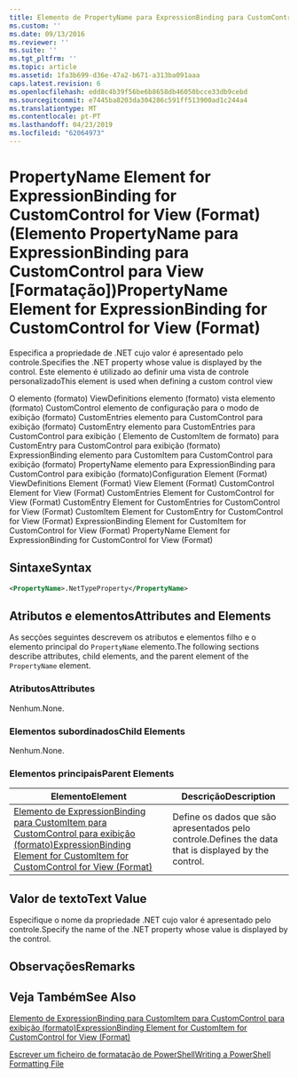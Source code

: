 ```yaml
---
title: Elemento de PropertyName para ExpressionBinding para CustomControl para exibição (formato) | Documentos da Microsoft
ms.custom: ''
ms.date: 09/13/2016
ms.reviewer: ''
ms.suite: ''
ms.tgt_pltfrm: ''
ms.topic: article
ms.assetid: 1fa3b699-d36e-47a2-b671-a313ba091aaa
caps.latest.revision: 6
ms.openlocfilehash: edd8c4b39f56be6b8658db46050bcce33db9cebd
ms.sourcegitcommit: e7445ba8203da304286c591ff513900ad1c244a4
ms.translationtype: MT
ms.contentlocale: pt-PT
ms.lasthandoff: 04/23/2019
ms.locfileid: "62064973"
---
```

# <a name="propertyname-element-for-expressionbinding-for-customcontrol-for-view-format"></a><span data-ttu-id="069f9-102">PropertyName Element for ExpressionBinding for CustomControl for View (Format) (Elemento PropertyName para ExpressionBinding para CustomControl para View [Formatação])</span><span class="sxs-lookup"><span data-stu-id="069f9-102">PropertyName Element for ExpressionBinding for CustomControl for View (Format)</span></span>

<span data-ttu-id="069f9-103">Especifica a propriedade de .NET cujo valor é apresentado pelo controle.</span><span class="sxs-lookup"><span data-stu-id="069f9-103">Specifies the .NET property whose value is displayed by the control.</span></span> <span data-ttu-id="069f9-104">Este elemento é utilizado ao definir uma vista de controle personalizado</span><span class="sxs-lookup"><span data-stu-id="069f9-104">This element is used when defining a custom control view</span></span>

<span data-ttu-id="069f9-105">O elemento (formato) ViewDefinitions elemento (formato) vista elemento (formato) CustomControl elemento de configuração para o modo de exibição (formato) CustomEntries elemento para CustomControl para exibição (formato) CustomEntry elemento para CustomEntries para CustomControl para exibição ( Elemento de CustomItem de formato) para CustomEntry para CustomControl para exibição (formato) ExpressionBinding elemento para CustomItem para CustomControl para exibição (formato) PropertyName elemento para ExpressionBinding para CustomControl para exibição (formato)</span><span class="sxs-lookup"><span data-stu-id="069f9-105">Configuration Element (Format) ViewDefinitions Element (Format) View Element (Format) CustomControl Element for View (Format) CustomEntries Element for CustomControl for View (Format) CustomEntry Element for CustomEntries for CustomControl for View (Format) CustomItem Element for CustomEntry for CustomControl for View (Format) ExpressionBinding Element for CustomItem for CustomControl for View (Format) PropertyName Element for ExpressionBinding for CustomControl for View (Format)</span></span>

## <a name="syntax"></a><span data-ttu-id="069f9-106">Sintaxe</span><span class="sxs-lookup"><span data-stu-id="069f9-106">Syntax</span></span>

```xml
<PropertyName>.NetTypeProperty</PropertyName>
```

## <a name="attributes-and-elements"></a><span data-ttu-id="069f9-107">Atributos e elementos</span><span class="sxs-lookup"><span data-stu-id="069f9-107">Attributes and Elements</span></span>

<span data-ttu-id="069f9-108">As secções seguintes descrevem os atributos e elementos filho e o elemento principal do `PropertyName` elemento.</span><span class="sxs-lookup"><span data-stu-id="069f9-108">The following sections describe attributes, child elements, and the parent element of the `PropertyName` element.</span></span>

### <a name="attributes"></a><span data-ttu-id="069f9-109">Atributos</span><span class="sxs-lookup"><span data-stu-id="069f9-109">Attributes</span></span>

<span data-ttu-id="069f9-110">Nenhum.</span><span class="sxs-lookup"><span data-stu-id="069f9-110">None.</span></span>

### <a name="child-elements"></a><span data-ttu-id="069f9-111">Elementos subordinados</span><span class="sxs-lookup"><span data-stu-id="069f9-111">Child Elements</span></span>

<span data-ttu-id="069f9-112">Nenhum.</span><span class="sxs-lookup"><span data-stu-id="069f9-112">None.</span></span>

### <a name="parent-elements"></a><span data-ttu-id="069f9-113">Elementos principais</span><span class="sxs-lookup"><span data-stu-id="069f9-113">Parent Elements</span></span>

|<span data-ttu-id="069f9-114">Elemento</span><span class="sxs-lookup"><span data-stu-id="069f9-114">Element</span></span>|<span data-ttu-id="069f9-115">Descrição</span><span class="sxs-lookup"><span data-stu-id="069f9-115">Description</span></span>|
|-------------|-----------------|
|[<span data-ttu-id="069f9-116">Elemento de ExpressionBinding para CustomItem para CustomControl para exibição (formato)</span><span class="sxs-lookup"><span data-stu-id="069f9-116">ExpressionBinding Element for CustomItem for CustomControl for View (Format)</span></span>](./expressionbinding-element-for-customitem-for-customcontrol-for-view-format.md)|<span data-ttu-id="069f9-117">Define os dados que são apresentados pelo controle.</span><span class="sxs-lookup"><span data-stu-id="069f9-117">Defines the data that is displayed by the control.</span></span>|

## <a name="text-value"></a><span data-ttu-id="069f9-118">Valor de texto</span><span class="sxs-lookup"><span data-stu-id="069f9-118">Text Value</span></span>

<span data-ttu-id="069f9-119">Especifique o nome da propriedade .NET cujo valor é apresentado pelo controle.</span><span class="sxs-lookup"><span data-stu-id="069f9-119">Specify the name of the .NET property whose value is displayed by the control.</span></span>

## <a name="remarks"></a><span data-ttu-id="069f9-120">Observações</span><span class="sxs-lookup"><span data-stu-id="069f9-120">Remarks</span></span>

## <a name="see-also"></a><span data-ttu-id="069f9-121">Veja Também</span><span class="sxs-lookup"><span data-stu-id="069f9-121">See Also</span></span>

[<span data-ttu-id="069f9-122">Elemento de ExpressionBinding para CustomItem para CustomControl para exibição (formato)</span><span class="sxs-lookup"><span data-stu-id="069f9-122">ExpressionBinding Element for CustomItem for CustomControl for View (Format)</span></span>](./expressionbinding-element-for-customitem-for-customcontrol-for-view-format.md)

[<span data-ttu-id="069f9-123">Escrever um ficheiro de formatação de PowerShell</span><span class="sxs-lookup"><span data-stu-id="069f9-123">Writing a PowerShell Formatting File</span></span>](./writing-a-powershell-formatting-file.md)
